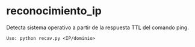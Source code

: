 # reconocimiento_ip
Detecta sistema operativo a partir de la respuesta TTL del comando ping.
```
Uso: python recav.py <IP/dominio>
